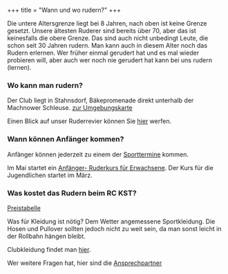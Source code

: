 +++
title = "Wann und wo rudern?"
+++

Die untere Altersgrenze liegt bei 8 Jahren, nach oben ist keine Grenze gesetzt. Unsere ältesten Ruderer sind bereits über 70, aber das ist keinesfalls die obere Grenze. Das sind auch nicht unbedingt Leute, die schon seit 30 Jahren rudern. Man kann auch in diesem Alter noch das Rudern erlernen.
Wer früher einmal gerudert hat und es mal wieder probieren will, aber auch wer noch nie gerudert hat kann bei uns rudern (lernen).

### Wo kann man  rudern?
Der Club liegt in Stahnsdorf, Bäkepromenade direkt unterhalb der Machnower Schleuse. [zur Umgebungskarte](#TODO)

Einen Blick auf unser Ruderrevier können Sie [hier](ruderrevier.md) werfen.

### Wann können Anfänger kommen?
Anfänger können jederzeit zu einem der [Sporttermine](../wochentermine.md) kommen.

Im Mai startet ein  [Anfänger- Ruderkurs für Erwachsene](/ausschreibungen/2025/05/ruderkurs.md). Der Kurs für die Jugendlichen startet im März.

### Was kostet das Rudern beim RC KST?
[Preistabelle](mitgliedspreise.md)

Was für Kleidung ist nötig?
Dem Wetter angemessene Sportkleidung. Die Hosen und Pullover sollten jedoch nicht zu weit sein, da man sonst leicht in der Rollbahn hängen bleibt.

Clubkleidung findet man [hier](clubkleidung.md).

Wer weitere Fragen hat, hier sind die [Ansprechpartner](/club/vorstand.md)
